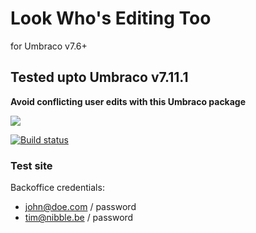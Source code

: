 # Look Who's Editing Too #
for Umbraco v7.6+

Tested upto Umbraco v7.11.1
----------

**Avoid conflicting user edits with this Umbraco package**

![](logo.png)

[![Build status](https://ci.appveyor.com/api/projects/status/eh32q9jaws66vs29?svg=true)](https://ci.appveyor.com/project/TimGeyssens/lookwhoseditingtoo)



### Test site ###
Backoffice credentials: 
- john@doe.com / password
- tim@nibble.be / password


